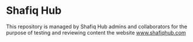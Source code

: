 # Shafiq Hub
This repository is managed by Shafiq Hub admins and collaborators for the purpose of testing and reviewing content the website www.shafiqhub.com
